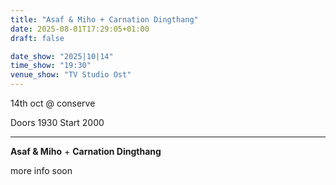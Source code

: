 ```yaml
---
title: "Asaf & Miho + Carnation Dingthang"
date: 2025-08-01T17:29:05+01:00
draft: false

date_show: "2025|10|14"
time_show: "19:30"
venue_show: "TV Studio Ost"
---
```


14th oct @ conserve

Doors 1930
Start 2000

---

**Asaf & Miho** + **Carnation Dingthang**

more info soon

<!-- ![Asaf & Miho + Carnation Dingthang](../../posters/2025-10-14.jpg) -->
